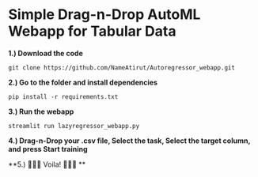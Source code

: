 # Simple Drag-n-Drop AutoML Webapp for Tabular Data

**1.) Download the code**

```
git clone https://github.com/NameAtirut/Autoregressor_webapp.git
```

**2.) Go to the folder and install dependencies**

```
pip install -r requirements.txt
```

**3.) Run the webapp**

```
streamlit run lazyregressor_webapp.py
```

**4.) Drag-n-Drop your .csv file, Select the task, Select the target column, and press Start training**

**5.) 🎉🎉🎉 Voila! 🎉🎉🎉 **
